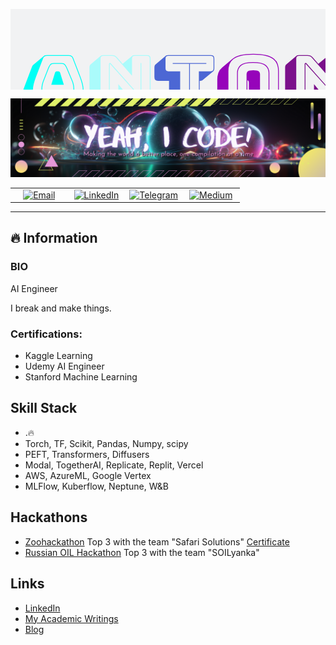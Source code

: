 <p align="center">
<svg xmlns="http://www.w3.org/2000/svg" style="margin:auto;background:#f1f2f3;display:block;" width="978" height="250" preserveAspectRatio="xMidYMid">
<style type="text/css">
  text {
    text-anchor: middle; font-size: 128px; opacity: 0;
  }
</style>
<g style="transform-origin:489px 125px;transform:scale(1)">
<g transform="translate(489,125)">
  <g transform="translate(0,0)"><g class="path" style="opacity: 1; transform-origin: -421.505px 3.00026px; animation: 1s linear -0.586667s infinite normal forwards running blink-27b6a40a-d9d8-4c2d-9033-5edf4fa1f8e7;"><path d="M36.48-38.78L36.48-38.78L36.48-34.82L86.40-34.82L86.40-38.78L86.40-38.78Q86.40-42.24 85.82-45.18L85.82-45.18L85.82-45.18Q85.25-48.13 84.35-50.69L84.35-50.69L75.52-71.55L75.52-71.55Q74.11-74.88 72.58-77.12L72.58-77.12L72.58-77.12Q71.04-79.36 67.46-79.36L67.46-79.36L54.91-79.36L54.91-79.36Q51.07-79.36 49.54-77.12L49.54-77.12L49.54-77.12Q48-74.88 46.72-71.68L46.72-71.68L38.53-50.69L38.53-50.69Q37.63-48.13 37.06-45.18L37.06-45.18L37.06-45.18Q36.48-42.24 36.48-38.78zM50.94-45.82L56.96-65.28L56.96-65.28Q57.47-66.43 58.05-66.94L58.05-66.94L58.05-66.94Q58.62-67.46 59.39-67.46L59.39-67.46L62.59-67.46L62.59-67.46Q63.36-67.46 63.94-66.94L63.94-66.94L63.94-66.94Q64.51-66.43 65.02-65.28L65.02-65.28L71.04-45.82L50.94-45.82zM87.68-11.52L86.40-11.52L86.40-33.54L36.48-33.54L36.48-11.52L35.20-11.52L35.20-38.78L35.20-38.78Q35.20-42.37 35.78-45.38L35.78-45.38L35.78-45.38Q36.35-48.38 37.38-51.20L37.38-51.20L45.57-72.19L45.57-72.19Q46.98-75.78 48.77-78.21L48.77-78.21L48.77-78.21Q50.56-80.64 54.91-80.64L54.91-80.64L67.46-80.64L67.46-80.64Q71.68-80.64 73.41-78.21L73.41-78.21L73.41-78.21Q75.14-75.78 76.67-72.06L76.67-72.06L85.50-51.20L85.50-51.20Q86.53-48.38 87.10-45.38L87.10-45.38L87.10-45.38Q87.68-42.37 87.68-38.78L87.68-38.78L87.68-11.52zM49.66-4.61L49.66-4.61L49.66-22.53L72.32-22.53L72.32-4.61L72.32-4.61Q72.32-2.18 73.54-1.09L73.54-1.09L73.54-1.09Q74.75 0 77.31 0L77.31 0L96.64 0L96.64 0Q99.07 0 100.16-1.09L100.16-1.09L100.16-1.09Q101.25-2.18 101.25-4.61L101.25-4.61L101.25-38.40L101.25-38.40Q101.25-42.24 100.03-47.23L100.03-47.23L100.03-47.23Q98.82-52.22 96.26-58.88L96.26-58.88L85.12-87.94L85.12-87.94Q84.35-90.11 82.75-91.14L82.75-91.14L82.75-91.14Q81.15-92.16 78.72-92.16L78.72-92.16L44.29-92.16L44.29-92.16Q41.73-92.16 40.13-91.14L40.13-91.14L40.13-91.14Q38.53-90.11 37.76-87.94L37.76-87.94L26.62-58.88L26.62-58.88Q24.06-52.22 22.85-47.23L22.85-47.23L22.85-47.23Q21.63-42.24 21.63-38.40L21.63-38.40L21.63-4.61L21.63-4.61Q21.63-2.18 22.72-1.09L22.72-1.09L22.72-1.09Q23.81 0 26.24 0L26.24 0L45.06 0L45.06 0Q47.49 0 48.58-1.09L48.58-1.09L48.58-1.09Q49.66-2.18 49.66-4.61zM49.15 0.13L32.51 13.95L32.51 13.95Q32 14.46 30.91 14.85L30.91 14.85L30.91 14.85Q29.82 15.23 28.54 15.23L28.54 15.23L9.73 15.23L9.73 15.23Q6.66 15.23 5.25 13.82L5.25 13.82L5.25 13.82Q3.84 12.42 3.84 9.34L3.84 9.34L3.84-24.45L3.84-24.45Q3.84-28.42 5.06-33.47L5.06-33.47L5.06-33.47Q6.27-38.53 8.96-45.44L8.96-45.44L19.97-74.37L19.97-74.37Q20.35-75.52 20.93-76.35L20.93-76.35L20.93-76.35Q21.50-77.18 22.14-77.82L22.14-77.82L22.27-77.95L38.66-91.65L38.66-91.65Q39.68-92.54 41.09-92.99L41.09-92.99L41.09-92.99Q42.50-93.44 44.29-93.44L44.29-93.44L78.72-93.44L78.72-93.44Q81.66-93.44 83.52-92.22L83.52-92.22L83.52-92.22Q85.38-91.01 86.27-88.45L86.27-88.45L97.41-59.39L97.41-59.39Q100.10-52.48 101.31-47.42L101.31-47.42L101.31-47.42Q102.53-42.37 102.53-38.40L102.53-38.40L102.53-4.61L102.53-4.61Q102.53-2.94 102.08-1.79L102.08-1.79L102.08-1.79Q101.63-0.64 100.74 0.13L100.74 0.13L84.10 13.95L84.10 13.95Q83.58 14.46 82.50 14.85L82.50 14.85L82.50 14.85Q81.41 15.23 80.13 15.23L80.13 15.23L60.80 15.23L60.80 15.23Q57.60 15.23 56.06 13.76L56.06 13.76L56.06 13.76Q54.53 12.29 54.53 9.34L54.53 9.34L54.53-7.30L50.94-7.30L50.94-4.61L50.94-4.61Q50.94-2.94 50.50-1.79L50.50-1.79L50.50-1.79Q50.05-0.64 49.15 0.13L49.15 0.13" fill="#00fff5" stroke="none" stroke-width="none" transform="translate(-474.69000244140625,42.10526519775391)" style="fill: rgb(0, 255, 245);"></path></g><g class="path" style="opacity: 1; transform-origin: -313.795px 3.00026px; animation: 1s linear -0.513333s infinite normal forwards running blink-27b6a40a-d9d8-4c2d-9033-5edf4fa1f8e7;"><path d="M146.69-79.62L146.69-79.62L193.79-26.62L193.79-80.64L195.07-80.64L195.07-11.52L193.79-11.52L193.79-24.70L145.41-78.98L145.41-78.98Q145.28-79.10 145.09-79.23L145.09-79.23L145.09-79.23Q144.90-79.36 144.77-79.36L144.77-79.36L144.77-79.36Q144.64-79.36 144.58-79.23L144.58-79.23L144.58-79.23Q144.51-79.10 144.51-78.98L144.51-78.98L144.51-11.52L143.23-11.52L143.23-79.23L143.23-79.23Q143.23-80 143.74-80.38L143.74-80.38L143.74-80.38Q144.26-80.77 144.77-80.77L144.77-80.77L144.77-80.77Q145.28-80.77 145.66-80.51L145.66-80.51L145.66-80.51Q146.05-80.26 146.69-79.62zM134.40 0L153.60 0L153.60 0Q156.03 0 157.12-1.09L157.12-1.09L157.12-1.09Q158.21-2.18 158.21-4.61L158.21-4.61L158.21-46.85L180.10-20.35L180.10-4.61L180.10-4.61Q180.10-2.18 181.18-1.09L181.18-1.09L181.18-1.09Q182.27 0 184.70 0L184.70 0L203.90 0L203.90 0Q206.34 0 207.42-1.09L207.42-1.09L207.42-1.09Q208.51-2.18 208.51-4.61L208.51-4.61L208.51-87.55L208.51-87.55Q208.51-89.98 207.42-91.07L207.42-91.07L207.42-91.07Q206.34-92.16 203.90-92.16L203.90-92.16L184.70-92.16L184.70-92.16Q182.27-92.16 181.18-91.07L181.18-91.07L181.18-91.07Q180.10-89.98 180.10-87.55L180.10-87.55L180.10-60.29L155.26-88.70L155.26-88.70Q153.60-90.62 151.87-91.39L151.87-91.39L151.87-91.39Q150.14-92.16 147.71-92.16L147.71-92.16L134.40-92.16L134.40-92.16Q131.97-92.16 130.88-91.07L130.88-91.07L130.88-91.07Q129.79-89.98 129.79-87.55L129.79-87.55L129.79-4.61L129.79-4.61Q129.79-2.18 130.88-1.09L130.88-1.09L130.88-1.09Q131.97 0 134.40 0L134.40 0zM157.70 0.13L157.70 0.13L141.06 13.95L141.06 13.95Q140.54 14.46 139.46 14.85L139.46 14.85L139.46 14.85Q138.37 15.23 137.09 15.23L137.09 15.23L117.89 15.23L117.89 15.23Q114.82 15.23 113.41 13.82L113.41 13.82L113.41 13.82Q112.00 12.42 112.00 9.34L112.00 9.34L112.00-73.60L112.00-73.60Q112.00-75.26 112.45-76.42L112.45-76.42L112.45-76.42Q112.90-77.57 113.79-78.34L113.79-78.34L130.30-92.29L130.30-92.29Q130.94-92.80 132.03-93.12L132.03-93.12L132.03-93.12Q133.12-93.44 134.40-93.44L134.40-93.44L147.71-93.44L147.71-93.44Q150.53-93.44 152.45-92.54L152.45-92.54L152.45-92.54Q154.37-91.65 156.29-89.60L156.29-89.60L165.12-79.36L180.61-92.29L180.61-92.29Q181.25-92.80 182.34-93.12L182.34-93.12L182.34-93.12Q183.42-93.44 184.70-93.44L184.70-93.44L203.90-93.44L203.90-93.44Q206.98-93.44 208.38-92.03L208.38-92.03L208.38-92.03Q209.79-90.62 209.79-87.55L209.79-87.55L209.79-4.61L209.79-4.61Q209.79-2.94 209.34-1.79L209.34-1.79L209.34-1.79Q208.90-0.64 208 0.13L208 0.13L191.36 13.95L191.36 13.95Q190.85 14.46 189.76 14.85L189.76 14.85L189.76 14.85Q188.67 15.23 187.39 15.23L187.39 15.23L168.19 15.23L168.19 15.23Q165.12 15.23 163.71 13.82L163.71 13.82L163.71 13.82Q162.30 12.42 162.30 9.34L162.30 9.34L162.30-5.89L159.49-9.34L159.49-4.61L159.49-4.61Q159.49-2.94 159.04-1.79L159.04-1.79L159.04-1.79Q158.59-0.64 157.70 0.13" fill="#00fff5" stroke="none" stroke-width="none" transform="translate(-474.69000244140625,42.10526519775391)" style="fill: rgb(170, 251, 251);"></path></g><g class="path" style="opacity: 1; transform-origin: -210.815px 3.00026px; animation: 1s linear -0.44s infinite normal forwards running blink-27b6a40a-d9d8-4c2d-9033-5edf4fa1f8e7;"><path d="M265.98 15.23L265.98 15.23L245.25 15.23L245.25 15.23Q242.18 15.23 240.77 13.82L240.77 13.82L240.77 13.82Q239.36 12.42 239.36 9.34L239.36 9.34L239.36-52.22L221.82-52.22L221.82-52.22Q218.75-52.22 217.34-53.63L217.34-53.63L217.34-53.63Q215.94-55.04 215.94-58.11L215.94-58.11L215.94-73.60L215.94-73.60Q215.94-75.26 216.38-76.42L216.38-76.42L216.38-76.42Q216.83-77.57 217.73-78.34L217.73-78.34L234.24-92.29L234.24-92.29Q234.88-92.80 235.97-93.12L235.97-93.12L235.97-93.12Q237.06-93.44 238.34-93.44L238.34-93.44L305.92-93.44L305.92-93.44Q308.99-93.44 310.40-92.03L310.40-92.03L310.40-92.03Q311.81-90.62 311.81-87.55L311.81-87.55L311.81-72.06L311.81-72.06Q311.81-70.40 311.36-69.25L311.36-69.25L311.36-69.25Q310.91-68.10 310.02-67.33L310.02-67.33L293.38-53.50L293.38-53.50Q292.86-52.99 291.78-52.61L291.78-52.61L291.78-52.61Q290.69-52.22 289.41-52.22L289.41-52.22L288.38-52.22L288.38-4.61L288.38-4.61Q288.38-2.94 287.94-1.79L287.94-1.79L287.94-1.79Q287.49-0.64 286.59 0.13L286.59 0.13L269.95 13.95L269.95 13.95Q269.44 14.46 268.35 14.85L268.35 14.85L268.35 14.85Q267.26 15.23 265.98 15.23zM261.76 0L282.50 0L282.50 0Q284.93 0 286.02-1.09L286.02-1.09L286.02-1.09Q287.10-2.18 287.10-4.61L287.10-4.61L287.10-67.46L305.92-67.46L305.92-67.46Q308.35-67.46 309.44-68.54L309.44-68.54L309.44-68.54Q310.53-69.63 310.53-72.06L310.53-72.06L310.53-87.55L310.53-87.55Q310.53-89.98 309.44-91.07L309.44-91.07L309.44-91.07Q308.35-92.16 305.92-92.16L305.92-92.16L238.34-92.16L238.34-92.16Q235.90-92.16 234.82-91.07L234.82-91.07L234.82-91.07Q233.73-89.98 233.73-87.55L233.73-87.55L233.73-72.06L233.73-72.06Q233.73-69.63 234.82-68.54L234.82-68.54L234.82-68.54Q235.90-67.46 238.34-67.46L238.34-67.46L257.15-67.46L257.15-4.61L257.15-4.61Q257.15-2.18 258.24-1.09L258.24-1.09L258.24-1.09Q259.33 0 261.76 0L261.76 0zM272.77-11.52L271.49-11.52L271.49-79.36L245.25-79.36L245.25-80.64L299.01-80.64L299.01-79.36L272.77-79.36L272.77-11.52" fill="#00fff5" stroke="none" stroke-width="none" transform="translate(-474.69000244140625,42.10526519775391)" style="fill: rgb(76, 103, 212);"></path></g><g class="path" style="opacity: 1; transform-origin: -108.87px 3.00027px; animation: 1s linear -0.366667s infinite normal forwards running blink-27b6a40a-d9d8-4c2d-9033-5edf4fa1f8e7;"><path d="M407.42-4.74L390.91 9.09L390.91 9.09Q386.43 12.93 378.37 15.04L378.37 15.04L378.37 15.04Q370.30 17.15 357.63 17.15L357.63 17.15L357.63 17.15Q345.09 17.15 337.09 14.53L337.09 14.53L337.09 14.53Q329.09 11.90 324.54 7.55L324.54 7.55L324.54 7.55Q320 3.20 318.27-2.43L318.27-2.43L318.27-2.43Q316.54-8.06 316.54-14.08L316.54-14.08L316.54-53.89L316.54-53.89Q316.54-59.78 318.21-64.83L318.21-64.83L318.21-64.83Q319.87-69.89 324.22-73.47L324.22-73.47L340.86-87.30L340.86-87.30Q345.34-91.14 353.34-93.25L353.34-93.25L353.34-93.25Q361.34-95.36 374.14-95.36L374.14-95.36L374.14-95.36Q386.69-95.36 394.69-93.31L394.69-93.31L394.69-93.31Q402.69-91.26 407.23-87.62L407.23-87.62L407.23-87.62Q411.78-83.97 413.44-78.91L413.44-78.91L413.44-78.91Q415.10-73.86 415.10-67.84L415.10-67.84L415.10-24.19L415.10-24.19Q415.10-18.30 413.44-13.31L413.44-13.31L413.44-13.31Q411.78-8.32 407.42-4.74L407.42-4.74zM413.82-24.19L413.82-24.19L413.82-67.84L413.82-67.84Q413.82-73.73 412.10-78.53L412.10-78.53L412.10-78.53Q410.37-83.33 405.95-86.78L405.95-86.78L405.95-86.78Q401.54-90.24 393.79-92.16L393.79-92.16L393.79-92.16Q386.05-94.08 374.14-94.08L374.14-94.08L374.14-94.08Q362.24-94.08 354.43-92.16L354.43-92.16L354.43-92.16Q346.62-90.24 342.21-86.78L342.21-86.78L342.21-86.78Q337.79-83.33 336.06-78.53L336.06-78.53L336.06-78.53Q334.34-73.73 334.34-67.84L334.34-67.84L334.34-24.19L334.34-24.19Q334.34-18.30 336.06-13.50L336.06-13.50L336.06-13.50Q337.79-8.70 342.21-5.31L342.21-5.31L342.21-5.31Q346.62-1.92 354.43 0L354.43 0L354.43 0Q362.24 1.92 374.14 1.92L374.14 1.92L374.14 1.92Q386.05 1.92 393.79 0L393.79 0L393.79 0Q401.54-1.92 405.95-5.31L405.95-5.31L405.95-5.31Q410.37-8.70 412.10-13.50L412.10-13.50L412.10-13.50Q413.82-18.30 413.82-24.19zM399.87-64.90L399.87-27.14L399.87-27.14Q399.87-19.46 394.37-14.66L394.37-14.66L394.37-14.66Q388.86-9.86 373.89-9.86L373.89-9.86L373.89-9.86Q358.91-9.86 353.54-14.66L353.54-14.66L353.54-14.66Q348.16-19.46 348.16-27.14L348.16-27.14L348.16-64.90L348.16-64.90Q348.16-72.58 353.54-77.38L353.54-77.38L353.54-77.38Q358.91-82.18 373.89-82.18L373.89-82.18L373.89-82.18Q388.86-82.18 394.37-77.38L394.37-77.38L394.37-77.38Q399.87-72.58 399.87-64.90L399.87-64.90zM349.44-64.90L349.44-27.14L349.44-27.14Q349.44-19.97 354.56-15.55L354.56-15.55L354.56-15.55Q359.68-11.14 373.89-11.14L373.89-11.14L373.89-11.14Q388.10-11.14 393.34-15.55L393.34-15.55L393.34-15.55Q398.59-19.97 398.59-27.14L398.59-27.14L398.59-64.90L398.59-64.90Q398.59-72.06 393.34-76.48L393.34-76.48L393.34-76.48Q388.10-80.90 373.89-80.90L373.89-80.90L373.89-80.90Q359.68-80.90 354.56-76.48L354.56-76.48L354.56-76.48Q349.44-72.06 349.44-64.90L349.44-64.90zM363.39-28.80L363.39-28.80L363.39-63.23L363.39-63.23Q363.39-65.66 365.31-67.39L365.31-67.39L365.31-67.39Q367.23-69.12 374.14-69.12L374.14-69.12L374.14-69.12Q381.06-69.12 382.98-67.39L382.98-67.39L382.98-67.39Q384.90-65.66 384.90-63.23L384.90-63.23L384.90-28.80L384.90-28.80Q384.90-26.24 382.98-24.51L382.98-24.51L382.98-24.51Q381.06-22.78 374.14-22.78L374.14-22.78L374.14-22.78Q367.23-22.78 365.31-24.51L365.31-24.51L365.31-24.51Q363.39-26.24 363.39-28.80zM364.67-52.99L364.67-28.80L364.67-28.80Q364.67-27.52 365.18-26.56L365.18-26.56L365.18-26.56Q365.70-25.60 367.10-24.96L367.10-24.96L367.10-49.28L367.10-49.28Q367.10-50.56 366.59-51.52L366.59-51.52L366.59-51.52Q366.08-52.48 364.67-52.99L364.67-52.99" fill="#00fff5" stroke="none" stroke-width="none" transform="translate(-474.69000244140625,42.10526519775391)" style="fill: rgb(150, 4, 186);"></path></g><g class="path" style="opacity: 1; transform-origin: -0.705002px 3.00026px; animation: 1s linear -0.293333s infinite normal forwards running blink-27b6a40a-d9d8-4c2d-9033-5edf4fa1f8e7;"><path d="M459.78-79.62L459.78-79.62L506.88-26.62L506.88-80.64L508.16-80.64L508.16-11.52L506.88-11.52L506.88-24.70L458.50-78.98L458.50-78.98Q458.37-79.10 458.18-79.23L458.18-79.23L458.18-79.23Q457.98-79.36 457.86-79.36L457.86-79.36L457.86-79.36Q457.73-79.36 457.66-79.23L457.66-79.23L457.66-79.23Q457.60-79.10 457.60-78.98L457.60-78.98L457.60-11.52L456.32-11.52L456.32-79.23L456.32-79.23Q456.32-80 456.83-80.38L456.83-80.38L456.83-80.38Q457.34-80.77 457.86-80.77L457.86-80.77L457.86-80.77Q458.37-80.77 458.75-80.51L458.75-80.51L458.75-80.51Q459.14-80.26 459.78-79.62zM447.49 0L466.69 0L466.69 0Q469.12 0 470.21-1.09L470.21-1.09L470.21-1.09Q471.30-2.18 471.30-4.61L471.30-4.61L471.30-46.85L493.18-20.35L493.18-4.61L493.18-4.61Q493.18-2.18 494.27-1.09L494.27-1.09L494.27-1.09Q495.36 0 497.79 0L497.79 0L516.99 0L516.99 0Q519.42 0 520.51-1.09L520.51-1.09L520.51-1.09Q521.60-2.18 521.60-4.61L521.60-4.61L521.60-87.55L521.60-87.55Q521.60-89.98 520.51-91.07L520.51-91.07L520.51-91.07Q519.42-92.16 516.99-92.16L516.99-92.16L497.79-92.16L497.79-92.16Q495.36-92.16 494.27-91.07L494.27-91.07L494.27-91.07Q493.18-89.98 493.18-87.55L493.18-87.55L493.18-60.29L468.35-88.70L468.35-88.70Q466.69-90.62 464.96-91.39L464.96-91.39L464.96-91.39Q463.23-92.16 460.80-92.16L460.80-92.16L447.49-92.16L447.49-92.16Q445.06-92.16 443.97-91.07L443.97-91.07L443.97-91.07Q442.88-89.98 442.88-87.55L442.88-87.55L442.88-4.61L442.88-4.61Q442.88-2.18 443.97-1.09L443.97-1.09L443.97-1.09Q445.06 0 447.49 0L447.49 0zM470.78 0.13L470.78 0.13L454.14 13.95L454.14 13.95Q453.63 14.46 452.54 14.85L452.54 14.85L452.54 14.85Q451.46 15.23 450.18 15.23L450.18 15.23L430.98 15.23L430.98 15.23Q427.90 15.23 426.50 13.82L426.50 13.82L426.50 13.82Q425.09 12.42 425.09 9.34L425.09 9.34L425.09-73.60L425.09-73.60Q425.09-75.26 425.54-76.42L425.54-76.42L425.54-76.42Q425.98-77.57 426.88-78.34L426.88-78.34L443.39-92.29L443.39-92.29Q444.03-92.80 445.12-93.12L445.12-93.12L445.12-93.12Q446.21-93.44 447.49-93.44L447.49-93.44L460.80-93.44L460.80-93.44Q463.62-93.44 465.54-92.54L465.54-92.54L465.54-92.54Q467.46-91.65 469.38-89.60L469.38-89.60L478.21-79.36L493.70-92.29L493.70-92.29Q494.34-92.80 495.42-93.12L495.42-93.12L495.42-93.12Q496.51-93.44 497.79-93.44L497.79-93.44L516.99-93.44L516.99-93.44Q520.06-93.44 521.47-92.03L521.47-92.03L521.47-92.03Q522.88-90.62 522.88-87.55L522.88-87.55L522.88-4.61L522.88-4.61Q522.88-2.94 522.43-1.79L522.43-1.79L522.43-1.79Q521.98-0.64 521.09 0.13L521.09 0.13L504.45 13.95L504.45 13.95Q503.94 14.46 502.85 14.85L502.85 14.85L502.85 14.85Q501.76 15.23 500.48 15.23L500.48 15.23L481.28 15.23L481.28 15.23Q478.21 15.23 476.80 13.82L476.80 13.82L476.80 13.82Q475.39 12.42 475.39 9.34L475.39 9.34L475.39-5.89L472.58-9.34L472.58-4.61L472.58-4.61Q472.58-2.94 472.13-1.79L472.13-1.79L472.13-1.79Q471.68-0.64 470.78 0.13" fill="#00fff5" stroke="none" stroke-width="none" transform="translate(-474.69000244140625,42.10526519775391)" style="fill: rgb(123, 16, 139);"></path></g><g class="path" style="opacity: 1; transform-origin: 148.605px 3.00026px; animation: 1s linear -0.22s infinite normal forwards running blink-27b6a40a-d9d8-4c2d-9033-5edf4fa1f8e7;"><path d="M631.68 15.23L598.40 15.23L598.40 15.23Q595.46 15.23 593.66 14.14L593.66 14.14L593.66 14.14Q591.87 13.06 590.72 10.24L590.72 10.24L578.18-21.12L578.18-21.12Q577.02-24.06 576.19-26.18L576.19-26.18L576.19-26.18Q575.36-28.29 574.85-30.27L574.85-30.27L574.85-30.27Q574.34-32.26 574.14-34.50L574.14-34.50L574.14-34.50Q573.95-36.74 573.95-39.81L573.95-39.81L573.95-73.60L573.95-73.60Q573.95-75.26 574.40-76.42L574.40-76.42L574.40-76.42Q574.85-77.57 575.74-78.34L575.74-78.34L592.26-92.29L592.26-92.29Q592.90-92.80 593.98-93.12L593.98-93.12L593.98-93.12Q595.07-93.44 596.35-93.44L596.35-93.44L616.70-93.44L616.70-93.44Q619.78-93.44 621.38-91.97L621.38-91.97L621.38-91.97Q622.98-90.50 622.98-87.55L622.98-87.55L622.98-52.22L622.98-52.22Q622.98-50.94 623.23-49.79L623.23-49.79L623.23-49.79Q623.49-48.64 623.87-47.36L623.87-47.36L624.26-46.46L624.26-73.60L624.26-73.60Q624.26-75.26 624.70-76.42L624.70-76.42L624.70-76.42Q625.15-77.57 626.05-78.34L626.05-78.34L642.56-92.29L642.56-92.29Q643.20-92.80 644.29-93.12L644.29-93.12L644.29-93.12Q645.38-93.44 646.66-93.44L646.66-93.44L666.75-93.44L666.75-93.44Q669.95-93.44 671.30-92.03L671.30-92.03L671.30-92.03Q672.64-90.62 672.64-87.55L672.64-87.55L672.64-53.76L672.64-53.76Q672.64-50.69 672.45-48.45L672.45-48.45L672.45-48.45Q672.26-46.21 671.74-44.22L671.74-44.22L671.74-44.22Q671.23-42.24 670.40-40.13L670.40-40.13L670.40-40.13Q669.57-38.02 668.42-35.07L668.42-35.07L655.87-3.71L655.87-3.71Q655.49-2.56 654.85-1.66L654.85-1.66L654.85-1.66Q654.21-0.77 653.57-0.26L653.57-0.26L637.06 13.44L637.06 13.44Q636.03 14.34 634.69 14.78L634.69 14.78L634.69 14.78Q633.34 15.23 631.68 15.23L631.68 15.23zM614.91 0L648.19 0L648.19 0Q650.62 0 652.22-0.90L652.22-0.90L652.22-0.90Q653.82-1.79 654.72-4.22L654.72-4.22L667.26-35.58L667.26-35.58Q668.42-38.40 669.18-40.51L669.18-40.51L669.18-40.51Q669.95-42.62 670.46-44.54L670.46-44.54L670.46-44.54Q670.98-46.46 671.17-48.58L671.17-48.58L671.17-48.58Q671.36-50.69 671.36-53.76L671.36-53.76L671.36-87.55L671.36-87.55Q671.36-89.98 670.27-91.07L670.27-91.07L670.27-91.07Q669.18-92.16 666.75-92.16L666.75-92.16L646.66-92.16L646.66-92.16Q644.22-92.16 643.14-91.07L643.14-91.07L643.14-91.07Q642.05-89.98 642.05-87.55L642.05-87.55L642.05-52.35L642.05-52.35Q642.05-51.07 641.79-49.79L641.79-49.79L641.79-49.79Q641.54-48.51 641.02-47.10L641.02-47.10L635.01-29.06L635.01-29.06Q634.62-27.78 634.11-27.33L634.11-27.33L634.11-27.33Q633.60-26.88 632.58-26.88L632.58-26.88L631.17-26.88L631.17-26.88Q630.14-26.88 629.63-27.33L629.63-27.33L629.63-27.33Q629.12-27.78 628.74-29.06L628.74-29.06L622.72-46.98L622.72-46.98Q622.21-48.38 621.95-49.66L621.95-49.66L621.95-49.66Q621.70-50.94 621.70-52.22L621.70-52.22L621.70-87.55L621.70-87.55Q621.70-89.98 620.42-91.07L620.42-91.07L620.42-91.07Q619.14-92.16 616.70-92.16L616.70-92.16L596.35-92.16L596.35-92.16Q593.92-92.16 592.83-91.07L592.83-91.07L592.83-91.07Q591.74-89.98 591.74-87.55L591.74-87.55L591.74-53.76L591.74-53.76Q591.74-50.69 591.94-48.58L591.94-48.58L591.94-48.58Q592.13-46.46 592.64-44.54L592.64-44.54L592.64-44.54Q593.15-42.62 593.92-40.51L593.92-40.51L593.92-40.51Q594.69-38.40 595.84-35.58L595.84-35.58L608.38-4.22L608.38-4.22Q609.28-1.79 610.88-0.90L610.88-0.90L610.88-0.90Q612.48 0 614.91 0L614.91 0zM606.21-52.99L606.21-80.64L607.49-80.64L607.49-52.99L607.49-52.99Q607.49-49.66 608-46.66L608-46.66L608-46.66Q608.51-43.65 609.54-41.09L609.54-41.09L617.98-20.61L617.98-20.61Q619.26-17.28 620.86-15.04L620.86-15.04L620.86-15.04Q622.46-12.80 626.05-12.80L626.05-12.80L637.31-12.80L637.31-12.80Q640.90-12.80 642.50-15.04L642.50-15.04L642.50-15.04Q644.10-17.28 645.38-20.61L645.38-20.61L653.82-41.09L653.82-41.09Q654.85-43.65 655.36-46.66L655.36-46.66L655.36-46.66Q655.87-49.66 655.87-52.99L655.87-52.99L655.87-80.64L657.15-80.64L657.15-52.99L657.15-52.99Q657.15-49.41 656.70-46.40L656.70-46.40L656.70-46.40Q656.26-43.39 655.10-40.58L655.10-40.58L646.66-20.10L646.66-20.10Q645.12-16.38 643.20-13.95L643.20-13.95L643.20-13.95Q641.28-11.52 637.31-11.52L637.31-11.52L626.05-11.52L626.05-11.52Q622.08-11.52 620.16-13.95L620.16-13.95L620.16-13.95Q618.24-16.38 616.70-20.10L616.70-20.10L608.26-40.58L608.26-40.58Q607.10-43.39 606.66-46.40L606.66-46.40L606.66-46.40Q606.21-49.41 606.21-52.99L606.21-52.99" fill="#00fff5" stroke="none" stroke-width="none" transform="translate(-474.69000244140625,42.10526519775391)" style="fill: rgb(0, 255, 245);"></path></g><g class="path" style="opacity: 1; transform-origin: 246.78px 3.00026px; animation: 1s linear -0.146667s infinite normal forwards running blink-27b6a40a-d9d8-4c2d-9033-5edf4fa1f8e7;"><path d="M740.48 15.23L740.48 15.23L685.95 15.23L685.95 15.23Q682.88 15.23 681.47 13.82L681.47 13.82L681.47 13.82Q680.06 12.42 680.06 9.34L680.06 9.34L680.06-5.89L680.06-5.89Q680.06-7.55 680.51-8.70L680.51-8.70L680.51-8.70Q680.96-9.86 681.86-10.62L681.86-10.62L697.34-23.68L697.34-52.22L685.95-52.22L685.95-52.22Q682.88-52.22 681.47-53.63L681.47-53.63L681.47-53.63Q680.06-55.04 680.06-58.11L680.06-58.11L680.06-73.60L680.06-73.60Q680.06-75.26 680.51-76.42L680.51-76.42L680.51-76.42Q680.96-77.57 681.86-78.34L681.86-78.34L698.37-92.29L698.37-92.29Q699.01-92.80 700.10-93.12L700.10-93.12L700.10-93.12Q701.18-93.44 702.46-93.44L702.46-93.44L756.99-93.44L756.99-93.44Q760.06-93.44 761.47-92.03L761.47-92.03L761.47-92.03Q762.88-90.62 762.88-87.55L762.88-87.55L762.88-72.06L762.88-72.06Q762.88-70.40 762.43-69.25L762.43-69.25L762.43-69.25Q761.98-68.10 761.09-67.33L761.09-67.33L745.86-54.53L745.86-25.73L756.99-25.73L756.99-25.73Q760.06-25.73 761.47-24.32L761.47-24.32L761.47-24.32Q762.88-22.91 762.88-19.84L762.88-19.84L762.88-4.61L762.88-4.61Q762.88-2.94 762.43-1.79L762.43-1.79L762.43-1.79Q761.98-0.64 761.09 0.13L761.09 0.13L744.45 13.95L744.45 13.95Q743.94 14.46 742.85 14.85L742.85 14.85L742.85 14.85Q741.76 15.23 740.48 15.23zM702.46 0L702.46 0L756.99 0L756.99 0Q759.42 0 760.51-1.09L760.51-1.09L760.51-1.09Q761.60-2.18 761.60-4.61L761.60-4.61L761.60-19.84L761.60-19.84Q761.60-22.27 760.51-23.36L760.51-23.36L760.51-23.36Q759.42-24.45 756.99-24.45L756.99-24.45L744.58-24.45L744.58-67.46L756.99-67.46L756.99-67.46Q759.42-67.46 760.51-68.54L760.51-68.54L760.51-68.54Q761.60-69.63 761.60-72.06L761.60-72.06L761.60-87.55L761.60-87.55Q761.60-89.98 760.51-91.07L760.51-91.07L760.51-91.07Q759.42-92.16 756.99-92.16L756.99-92.16L702.46-92.16L702.46-92.16Q700.03-92.16 698.94-91.07L698.94-91.07L698.94-91.07Q697.86-89.98 697.86-87.55L697.86-87.55L697.86-72.06L697.86-72.06Q697.86-69.63 698.94-68.54L698.94-68.54L698.94-68.54Q700.03-67.46 702.46-67.46L702.46-67.46L715.14-67.46L715.14-24.45L702.46-24.45L702.46-24.45Q700.03-24.45 698.94-23.36L698.94-23.36L698.94-23.36Q697.86-22.27 697.86-19.84L697.86-19.84L697.86-4.61L697.86-4.61Q697.86-2.18 698.94-1.09L698.94-1.09L698.94-1.09Q700.03 0 702.46 0zM750.08-12.80L750.08-11.52L709.38-11.52L709.38-12.80L729.22-12.80L729.22-79.36L709.38-79.36L709.38-80.64L750.08-80.64L750.08-79.36L730.50-79.36L730.50-12.80L750.08-12.80" fill="#00fff5" stroke="none" stroke-width="none" transform="translate(-474.69000244140625,42.10526519775391)" style="fill: rgb(170, 251, 251);"></path></g><g class="path" style="opacity: 1; transform-origin: 339.45px 3.00026px; animation: 1s linear -0.0733333s infinite normal forwards running blink-27b6a40a-d9d8-4c2d-9033-5edf4fa1f8e7;"><path d="M834.94 15.23L834.94 15.23L803.71 15.23L803.71 15.23Q786.94 15.23 778.94 6.53L778.94 6.53L778.94 6.53Q770.94-2.18 770.94-16L770.94-16L770.94-51.97L770.94-51.97Q770.94-59.01 772.99-64.19L772.99-64.19L772.99-64.19Q775.04-69.38 779.01-72.83L779.01-72.83L795.65-86.78L795.65-86.78Q799.62-90.11 805.76-91.78L805.76-91.78L805.76-91.78Q811.90-93.44 820.22-93.44L820.22-93.44L851.46-93.44L851.46-93.44Q854.53-93.44 855.94-92.03L855.94-92.03L855.94-92.03Q857.34-90.62 857.34-87.55L857.34-87.55L857.34-72.06L857.34-72.06Q857.34-70.40 856.90-69.25L856.90-69.25L856.90-69.25Q856.45-68.10 855.55-67.33L855.55-67.33L838.91-53.50L838.91-53.50Q838.40-52.99 837.31-52.61L837.31-52.61L837.31-52.61Q836.22-52.22 834.94-52.22L834.94-52.22L819.20-52.22L819.20-30.59L819.20-30.59Q819.20-27.90 820.86-26.82L820.86-26.82L820.86-26.82Q822.53-25.73 825.73-25.73L825.73-25.73L851.46-25.73L851.46-25.73Q854.53-25.73 855.94-24.32L855.94-24.32L855.94-24.32Q857.34-22.91 857.34-19.84L857.34-19.84L857.34-4.61L857.34-4.61Q857.34-2.94 856.90-1.79L856.90-1.79L856.90-1.79Q856.45-0.64 855.55 0.13L855.55 0.13L838.91 13.95L838.91 13.95Q838.40 14.46 837.31 14.85L837.31 14.85L837.31 14.85Q836.22 15.23 834.94 15.23zM820.22 0L851.46 0L851.46 0Q853.89 0 854.98-1.09L854.98-1.09L854.98-1.09Q856.06-2.18 856.06-4.61L856.06-4.61L856.06-19.84L856.06-19.84Q856.06-22.27 854.98-23.36L854.98-23.36L854.98-23.36Q853.89-24.45 851.46-24.45L851.46-24.45L825.73-24.45L825.73-24.45Q821.76-24.45 819.84-25.92L819.84-25.92L819.84-25.92Q817.92-27.39 817.92-30.59L817.92-30.59L817.92-61.06L817.92-61.06Q817.92-64.26 819.84-65.86L819.84-65.86L819.84-65.86Q821.76-67.46 825.73-67.46L825.73-67.46L851.46-67.46L851.46-67.46Q853.89-67.46 854.98-68.54L854.98-68.54L854.98-68.54Q856.06-69.63 856.06-72.06L856.06-72.06L856.06-87.55L856.06-87.55Q856.06-89.98 854.98-91.07L854.98-91.07L854.98-91.07Q853.89-92.16 851.46-92.16L851.46-92.16L820.22-92.16L820.22-92.16Q804.22-92.16 796.48-85.70L796.48-85.70L796.48-85.70Q788.74-79.23 788.74-65.92L788.74-65.92L788.74-26.11L788.74-26.11Q788.74-12.80 796.48-6.40L796.48-6.40L796.48-6.40Q804.22 0 820.22 0L820.22 0zM823.04-12.80L844.42-12.80L844.42-11.52L823.04-11.52L823.04-11.52Q810.62-11.52 806.59-15.36L806.59-15.36L806.59-15.36Q802.56-19.20 802.56-28.03L802.56-28.03L802.56-63.87L802.56-63.87Q802.56-72.96 806.66-76.80L806.66-76.80L806.66-76.80Q810.75-80.64 823.04-80.64L823.04-80.64L844.42-80.64L844.42-79.36L823.04-79.36L823.04-79.36Q811.78-79.36 807.81-75.84L807.81-75.84L807.81-75.84Q803.84-72.32 803.84-63.87L803.84-63.87L803.84-28.03L803.84-28.03Q803.84-19.71 807.68-16.26L807.68-16.26L807.68-16.26Q811.52-12.80 823.04-12.80L823.04-12.80" fill="#00fff5" stroke="none" stroke-width="none" transform="translate(-474.69000244140625,42.10526519775391)" style="fill: rgb(76, 103, 212);"></path></g><g class="path" style="opacity: 1; transform-origin: 434.69px 3.00026px; animation: 1s linear 0s infinite normal forwards running blink-27b6a40a-d9d8-4c2d-9033-5edf4fa1f8e7;"><path d="M930.82 15.23L930.82 15.23L871.42 15.23L871.42 15.23Q868.35 15.23 866.94 13.82L866.94 13.82L866.94 13.82Q865.54 12.42 865.54 9.34L865.54 9.34L865.54-73.60L865.54-73.60Q865.54-75.26 865.98-76.42L865.98-76.42L865.98-76.42Q866.43-77.57 867.33-78.34L867.33-78.34L883.84-92.29L883.84-92.29Q884.48-92.80 885.57-93.12L885.57-93.12L885.57-93.12Q886.66-93.44 887.94-93.44L887.94-93.44L947.33-93.44L947.33-93.44Q950.40-93.44 951.81-92.03L951.81-92.03L951.81-92.03Q953.22-90.62 953.22-87.55L953.22-87.55L953.22-72.58L953.22-72.58Q953.22-70.91 952.77-69.76L952.77-69.76L952.77-69.76Q952.32-68.61 951.42-67.84L951.42-67.84L940.42-58.75L940.42-58.75Q941.70-58.11 942.27-56.83L942.27-56.83L942.27-56.83Q942.85-55.55 942.85-53.50L942.85-53.50L942.85-39.81L942.85-39.81Q942.85-38.14 942.40-36.99L942.40-36.99L942.40-36.99Q941.95-35.84 941.06-35.07L941.06-35.07L929.66-25.47L947.33-25.47L947.33-25.47Q950.40-25.47 951.81-24.06L951.81-24.06L951.81-24.06Q953.22-22.66 953.22-19.58L953.22-19.58L953.22-4.61L953.22-4.61Q953.22-2.94 952.77-1.79L952.77-1.79L952.77-1.79Q952.32-0.64 951.42 0.13L951.42 0.13L934.78 13.95L934.78 13.95Q934.27 14.46 933.18 14.85L933.18 14.85L933.18 14.85Q932.10 15.23 930.82 15.23zM887.94 0L947.33 0L947.33 0Q949.76 0 950.85-1.09L950.85-1.09L950.85-1.09Q951.94-2.18 951.94-4.61L951.94-4.61L951.94-19.58L951.94-19.58Q951.94-22.02 950.85-23.10L950.85-23.10L950.85-23.10Q949.76-24.19 947.33-24.19L947.33-24.19L912-24.19L912-35.20L936.96-35.20L936.96-35.20Q939.39-35.20 940.48-36.29L940.48-36.29L940.48-36.29Q941.57-37.38 941.57-39.81L941.57-39.81L941.57-53.50L941.57-53.50Q941.57-55.94 940.48-57.02L940.48-57.02L940.48-57.02Q939.39-58.11 936.96-58.11L936.96-58.11L912-58.11L912-67.97L947.33-67.97L947.33-67.97Q949.76-67.97 950.85-69.06L950.85-69.06L950.85-69.06Q951.94-70.14 951.94-72.58L951.94-72.58L951.94-87.55L951.94-87.55Q951.94-89.98 950.85-91.07L950.85-91.07L950.85-91.07Q949.76-92.16 947.33-92.16L947.33-92.16L887.94-92.16L887.94-92.16Q885.50-92.16 884.42-91.07L884.42-91.07L884.42-91.07Q883.33-89.98 883.33-87.55L883.33-87.55L883.33-4.61L883.33-4.61Q883.33-2.18 884.42-1.09L884.42-1.09L884.42-1.09Q885.50 0 887.94 0L887.94 0zM898.56-12.80L940.42-12.80L940.42-11.52L897.28-11.52L897.28-80.64L940.42-80.64L940.42-79.36L898.56-79.36L898.56-47.23L930.05-47.23L930.05-45.95L898.56-45.95L898.56-12.80" fill="#00fff5" stroke="none" stroke-width="none" transform="translate(-474.69000244140625,42.10526519775391)" style="fill: rgb(150, 4, 186);"></path></g></g>
</g>
</g>
</svg>
</p>
<p align="center">
  <img src="https://github.com/antonvice/antonvice/blob/main/Game%20Streamer.png?raw=true" alt="yeahicode">
</p>

<table align="center">
  <tr>
    <td align="center" width="25%"><a href="mailto:anton96vice@gmail.com"><img src="https://img.shields.io/badge/Gmail-D14836?style=for-the-badge&logo=gmail&logoColor=white" alt="Email" /></a></td>
    <td align="center" width="25%"><a href="https://linkedin.com/in/anton96vice"><img src="https://img.shields.io/badge/LinkedIn-0077B5?style=for-the-badge&logo=linkedin&logoColor=white" alt="LinkedIn" /></a></td>
    <td align="center" width="25%"><a href="https://t.me/nucradkillsrats"><img src="https://img.shields.io/badge/Telegram-2CA5E0?style=for-the-badge&logo=telegram&logoColor=white" alt="Telegram" /></a></td>
    <td align="center" width="25%"><a href="https://medium.com/@AI_Whisperer"><img src="https://img.shields.io/badge/Medium-12100E?style=for-the-badge&logo=medium&logoColor=white" alt="Medium" /></a></td>
  </tr>
</table>

---

## 🔥 Information

### BIO
AI Engineer

I break and make things. 

### Certifications:
* Kaggle Learning
* Udemy AI Engineer
* Stanford Machine Learning

## Skill Stack
* .🔥
* Torch, TF, Scikit, Pandas, Numpy, scipy
* PEFT, Transformers, Diffusers
* Modal, TogetherAI, Replicate, Replit, Vercel
* AWS, AzureML, Google Vertex
* MLFlow, Kuberflow, Neptune, W&B


## Hackathons
* [Zoohackathon](https://zoohackathon-2020-europe.devpost.com/) Top 3 with the team "Safari Solutions" [Certificate](https://github.com/anton96vice/Portfolio/blob/main/imgs/Anton%20Vice.pdf)
* [Russian OIL Hackathon](https://vk.com/onlinehackathon) Top 3 with the team "SOILyanka"


## Links
- [LinkedIn](https://www.linkedin.com/in/anton-vice-89563a180/)
- [My Academic Writings](https://www.linkedin.com/in/anton96vice/detail/recent-activity/posts/)
- [Blog](https://www.medium.com/@AI_Whisperer)
